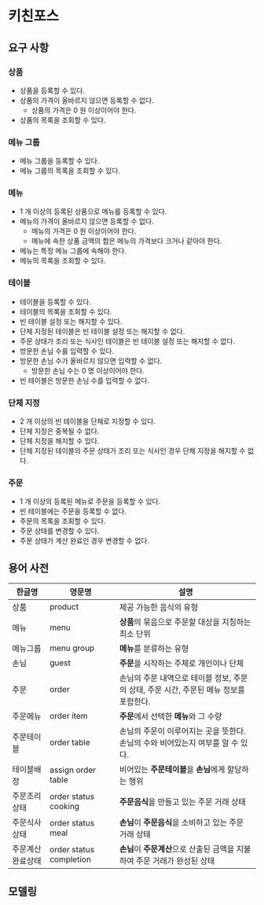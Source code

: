 # 키친포스

## 요구 사항

### 상품

* 상품을 등록할 수 있다.
* 상품의 가격이 올바르지 않으면 등록할 수 없다.
    * 상품의 가격은 0 원 이상이어야 한다.
* 상품의 목록을 조회할 수 있다.

### 메뉴 그룹

* 메뉴 그룹을 등록할 수 있다.
* 메뉴 그룹의 목록을 조회할 수 있다.

### 메뉴

* 1 개 이상의 등록된 상품으로 메뉴를 등록할 수 있다.
* 메뉴의 가격이 올바르지 않으면 등록할 수 없다.
    * 메뉴의 가격은 0 원 이상이어야 한다.
    * 메뉴에 속한 상품 금액의 합은 메뉴의 가격보다 크거나 같아야 한다.
* 메뉴는 특정 메뉴 그룹에 속해야 한다.
* 메뉴의 목록을 조회할 수 있다.

### 테이블

* 테이블을 등록할 수 있다.
* 테이블의 목록을 조회할 수 있다.
* 빈 테이블 설정 또는 해지할 수 있다.
* 단체 지정된 테이블은 빈 테이블 설정 또는 해지할 수 없다.
* 주문 상태가 조리 또는 식사인 테이블은 빈 테이블 설정 또는 해지할 수 없다.
* 방문한 손님 수를 입력할 수 있다.
* 방문한 손님 수가 올바르지 않으면 입력할 수 없다.
    * 방문한 손님 수는 0 명 이상이어야 한다.
* 빈 테이블은 방문한 손님 수를 입력할 수 없다.

### 단체 지정

* 2 개 이상의 빈 테이블을 단체로 지정할 수 있다.
* 단체 지정은 중복될 수 없다.
* 단체 지정을 해지할 수 있다.
* 단체 지정된 테이블의 주문 상태가 조리 또는 식사인 경우 단체 지정을 해지할 수 없다.

### 주문

* 1 개 이상의 등록된 메뉴로 주문을 등록할 수 있다.
* 빈 테이블에는 주문을 등록할 수 없다.
* 주문의 목록을 조회할 수 있다.
* 주문 상태를 변경할 수 있다.
* 주문 상태가 계산 완료인 경우 변경할 수 없다.

## 용어 사전

| 한글명 | 영문명 | 설명 |
| --- | --- | --- |
|상품| product |제공 가능한 음식의 유형|
|메뉴| menu | **상품**의 묶음으로 주문할 대상을 지칭하는 최소 단위|
|메뉴그룹| menu group |**메뉴**를 분류하는 유형|
|손님| guest |**주문**을 시작하는 주체로 개인이나 단체|
|주문| order |손님의 주문 내역으로 테이블 정보, 주문의 상태, 주문 시간, 주문된 메뉴 정보를 포함한다.|
|주문메뉴| order item |**주문**에서 선택한 **메뉴**와 그 수량|
|주문테이블| order table |손님의 주문이 이루어지는 곳을 뜻한다. 손님의 수와 비어있는지 여부를 알 수 있다.|
|테이블배정| assign order table |비어있는 **주문테이블**을 **손님**에게 할당하는 행위|
|주문조리상태| order status cooking |**주문음식**을 만들고 있는 주문 거래 상태|
|주문식사상태| order status meal |**손님**이 **주문음식**을 소비하고 있는 주문 거래 상태|
|주문계산완료상태| order status completion |**손님**이 **주문계산**으로 산출된 금액을 지불하여 주문 거래가 완성된 상태|

## 모델링

